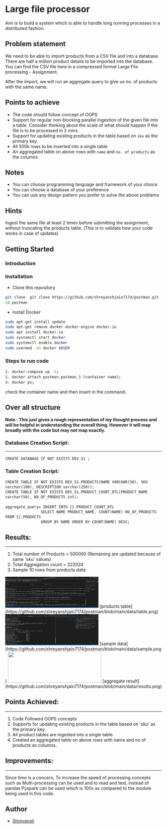 # Large file processor

Aim is to build a system which is able to handle long running processes in a distributed fashion.
## Problem statement

We need to be able to import products from a CSV file and into a database. There are half a million product details to be imported into the database. You can find the CSV file here in a compressed format Large File processing - Assignment.

After the import, we will run an aggregate query to give us no. of products with the same name.

## Points to achieve
* The code should follow concept of OOPS
* Support for regular non-blocking parallel ingestion of the given file into a table. Consider thinking about the scale of what should happen if the file is to be processed in 2 mins.
* Support for updating existing products in the table based on `sku` as the primary key. 
* All 500k rows to be inserted into a single table
* An aggregated table on above rows with `name` and `no. of products` as the columns.

## Notes
* You can choose programming language and framework of your choice
* You can choose a database of your preference
* You can use any design pattern you prefer to solve the above problems
## Hints

Ingest the same file at least 2 times before submitting the assignment, without truncating the products table. (This is to validate how your code works in case of updates)
## Getting Started

### Introduction 
### Installation
* Clone this repository
```bash
git clone  git clone https://github.com/shreyanshjain7174/postman.git
cd postman
```
* Install Docker
```bash
sudo apt-get install update
sudo apt-get remove docker docker-engine docker.io
sudo apt install docker.io
sudo systemctl start docker
sudo systemctl enable docker
sudo usermod -aG docker $USER
```

### Steps to run code
```bash
1. docker-compose up -d; 
2. docker attach postman_postman_1 (container name); 
3. docker ps; 
```
check the container name and then insert in the command.

## Over all structure
**Note : This just gives a rough representation of my thought process and will be helpful in understanding the overall thing. However it will map broadly with the code but may not map exactly.**

### Database Creation Script:
----------------------------
```
CREATE DATABASE IF NOT EXISTS DEV_S1 ; 
```
### Table Creation Script:
```
CREATE TABLE IF NOT EXISTS DEV_S1.PRODUCTS(NAME VARCHAR(50), SKU varchar(100), DESCRIPTION varchar(250));
CREATE TABLE IF NOT EXISTS DEV_S1.PRODUCT_COUNT_DTL(PRODUCT_NAME varchar(50), NO_OF_PRODUCTS int);

aggregate_query= INSERT INTO {}.PRODUCT_COUNT_DTL
                SELECT NAME PRODUCT_NAME, COUNT(NAME) NO_OF_PRODUCTS FROM {}.PRODUCTS 
                GROUP BY NAME ORDER BY COUNT(NAME) DESC;
```

## Results:
--------------------------------------
1. Total number of Products = 500000 (Remaining are updated because of same 'sku' values)
2. Total Aggregation count = 222024
3. Sample 10 rows from products data:
<img src="./data/table.png" width="300" height="100" />
[products table](https://github.com/shreyanshjain7174/postman/blob/main/data/table.png)

<img src="./data/sample.png" width="300" height="100" />
[sample data](https://github.com/shreyanshjain7174/postman/blob/main/data/sample.png)

<img src="./data/result.png" width="300" height="100" />
[aggregate result](https://github.com/shreyanshjain7174/postman/blob/main/data/results.png)

## Points Achieved:
-------------------------------------
1. Code Followed OOPS concepts
2. Supports for updating existing products in the table based on 'sku' as the primary key.
3. All product tables are ingested into a single table.
4. Created an aggregated table on above rows with name and no of products as columns.

## Improvements:
------------------------------------------
Since time is a concern, To increase the speed of processing concepts such as Multi-processing can be used and to read and test, instead of pandas Pyspark
can be used which is 100x as compared to the module being used in this code.
## Author
* [Shreyansh](https://github.com/shreyanshjain7174)

